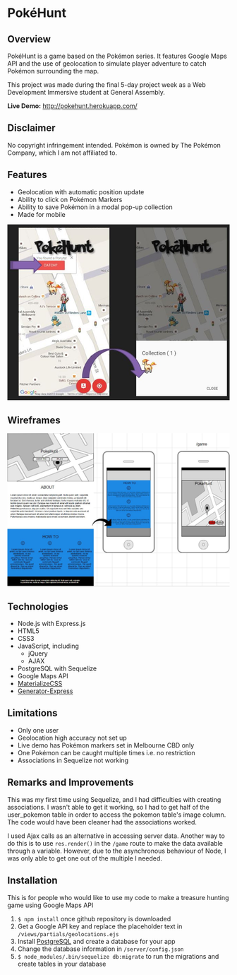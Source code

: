 # PokéHunt

## Overview

PokéHunt is a game based on the Pokémon series. It features Google Maps API and the use of geolocation to simulate player adventure to catch Pokémon surrounding the map.

This project was made during the final 5-day project week as a Web Development Immersive student at General Assembly.

<b>Live Demo:</b> http://pokehunt.herokuapp.com/

## Disclaimer

No copyright infringement intended. Pokémon is owned by The Pokémon Company, which I am not affiliated to. 

## Features

- Geolocation with automatic position update
- Ability to click on Pokémon Markers
- Ability to save Pokémon in a modal pop-up collection
- Made for mobile

![alt text](public/img/howto.JPG?raw=true)


## Wireframes
![alt text](public/img/proj5-wireframes.JPG?raw=true)


## Technologies

+ Node.js with Express.js
+ HTML5
+ CSS3
+ JavaScript, including
	- jQuery
	- AJAX
+ PostgreSQL with Sequelize
+ Google Maps API
+ [MaterializeCSS](http://materializecss.com/)
+ [Generator-Express](https://github.com/petecoop/generator-express)

## Limitations

- Only one user
- Geolocation high accuracy not set up
- Live demo has Pokémon markers set in Melbourne CBD only
- One Pokémon can be caught multiple times i.e. no restriction
- Associations in Sequelize not working

## Remarks and Improvements

This was my first time using Sequelize, and I had difficulties with creating associations. I wasn't able to get it working, so I had to get half of the user_pokemon table in order to access the pokemon table's image column. The code would have been cleaner had the associations worked.

I used Ajax calls as an alternative in accessing server data. Another way to do this is to use `res.render()` in the `/game` route to make the data available through a variable. However, due to the asynchronous behaviour of Node, I was only able to get one out of the multiple I needed.

## Installation

This is for people who would like to use my code to make a treasure hunting game using Google Maps API
1. `$ npm install` once github repository is downloaded
2. Get a Google API key and replace the placeholder text in `/views/partials/geolocations.ejs`
3. Install [PostgreSQL](http://www.postgresql.org/download/) and create a database for your app
5. Change the database information in `/server/config.json`
6. `$ node_modules/.bin/sequelize db:migrate` to run the migrations and create tables in your database

